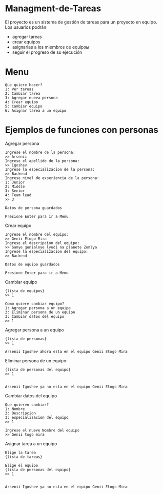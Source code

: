 # Managment-de-Tareas


El proyecto es un sistema de gestión de tareas para un proyecto en equipo. Los usuarios podrán 
 - agregar tareas
 - crear equipos
 - asignarlas a los miembros de equipoы
 - seguir el progreso de su ejecución

# Menu
```
Que quiere hacer?
1: Ver tareas
2: Cambiar tarea
3: Agregar nueva persona
4: Crear equipo
5: Cambiar equipo
6: Asignar tarea a un equipo
```
# Ejemplos de funciones con personas

Agregar persona
```
Ingrese el nombre de la persona:
>> Arsenii
Ingrese el apellido de la persona:
>> Igoshev
Ingrese la especializacion de la persona:
>> Backend
Ingrese nivel de experiencia de la persona:
1: Junior
2: Middle
3: Senior
4: Team lead
>> 3

Datos de persona guardados

Presione Enter para ir a Menu
```

Crear equipo
```
Ingrese el nombre del equipo:
>> Genii Etogo Mira
Ingrese el descripcion del equipo:
>> Samye genialnye lyudi na planete Zemlya
Ingrese la especializacion del equipo:
>> Backend

Datos de equipo guardados

Presione Enter para ir a Menu
```
Cambiar equipo

```
{lista de equipos}
>> 1

Como quiere cambiar equipo?
1: Agregar persona a un equipo
2: Eliminar persona de un equipo
3: Cambiar datos del equipo
>> 1
```
Agregar persona a un equipo

```
{lista de personas}
>> 1

Arsenii Igoshev ahora esta en el equipo Genii Etogo Mira
```

Eliminar persona de un equipo
```
{lista de personas del equipo}
>> 1


Arsenii Igoshev ya no esta en el equipo Genii Etogo Mira
```

Cambiar datos del equipo
```
Que quieren cambiar?
1: Nombre
2: Descripcion
3: especializacion del equipo
>> 1

Ingrese el nuevo Nombre del equipo
>> Genii togo mira
```

Asignar tarea a un equipo

```
Elige la tarea
{lista de tareas}

Elige el equipo
{lista de personas del equipo}
>> 1


Arsenii Igoshev ya no esta en el equipo Genii Etogo Mira
```
